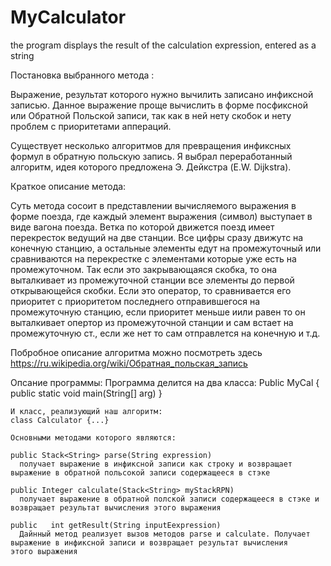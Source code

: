 # MyCalculator
the program displays the result of the calculation expression, entered as a string

Постановка выбранного метода :

  Выражение, результат которого нужно вычилить записано инфиксной записью. Данное выражение проще вычислить в форме посфиксной или Обратной Польской записи, так как в ней нету скобок и нету проблем с приоритетами аппераций.
  
  Существует несколько алгоритмов для превращения инфиксных формул в обратную польскую запись. Я выбрал переработанный алгоритм, идея которого предложена Э. Дейкстра (E.W. Dijkstra). 
  
Краткое описание метода:

  Суть метода сосоит в представлении вычисляемого выражения в форме поезда, где каждый элемент выражения (символ) выступает в виде вагона поезда. Ветка по которой движется поезд имеет перекресток ведущий на две станции. Все цифры сразу движутс на конечную станцию, а остальные элементы едут на промежуточный или сравниваются на перекрестке с элементами которые уже есть на промежуточном. Так если это закрывающаяся скобка, то она выталкивает из промежуточной станции все элементы до первой открывающейся скобки. Если это оператор, то сравнивается его приоритет с приоритетом последнего отправившегося на промежуточную станцию, если приоритет меньше иили равен то он выталкивает опертор из промежуточной станции и сам встает на промежуточную ст., если же нет то сам отправлется на конечную и т.д.
  
  Побробное описание алгоритма можно посмотреть здесь https://ru.wikipedia.org/wiki/Обратная_польская_запись
  
Опсание программы:
  Программа делится на два класса:
    Public MyCal {
      public static void main(String[] arg)
    }
    
    И класс, реализующий наш алгоритм:
    class Calculator {...}
    
    Основными методами которого являются:
    
    public Stack<String> parse(String expression)
      получает выражение в инфиксной записи как строку и возвращает выражение в обратной польсокой записи содержащееся в стэке
  
    public Integer calculate(Stack<String> myStackRPN)
      получает выражение в обратной полской записи содержащееся в стэке и возвращает результат вычисления этого выражения
  
    public   int getResult(String inputEexpression)
      Дайнный метод реализует вызов методов parse и calculate. Получает выражение в инфиксной записи и возвращает результат вычисления           этого выражения
